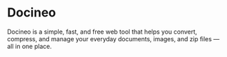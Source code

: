 # Docineo
Docineo is a simple, fast, and free web tool that helps you convert, compress, and manage your everyday documents, images, and zip files — all in one place.
